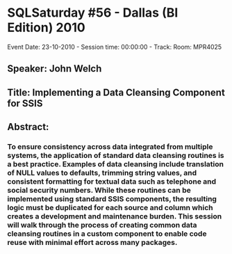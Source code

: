 # SQLSaturday #56 - Dallas (BI Edition) 2010
Event Date: 23-10-2010 - Session time: 00:00:00 - Track: Room: MPR4025
## Speaker: John Welch
## Title: Implementing a Data Cleansing Component for SSIS
## Abstract:
### To ensure consistency across data integrated from multiple systems, the application of standard data cleansing routines is a best practice. Examples of data cleansing include translation of NULL values to defaults, trimming string values, and consistent formatting for textual data such as telephone and social security numbers. While these routines can be implemented using standard SSIS components, the resulting logic must be duplicated for each source and column which creates a development and maintenance burden.  This session will walk through the process of creating common data cleansing routines in a custom component to enable code reuse with minimal effort across many packages.
